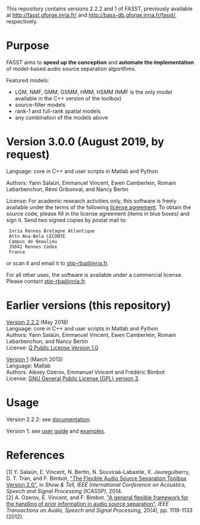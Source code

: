 This repository contains versions 2.2.2 and 1 of FASST, previously available at http://fasst.gforge.inria.fr/ and http://bass-db.gforge.inria.fr/fasst/, respectively.


# Purpose

FASST aims to **speed up the conception** and **automate the implementation** of model-based audio source separation algorithms.

Featured models:
- LGM, NMF, GMM, GSMM, HMM, HSMM (NMF is the only model available in the C++ version of the toolbox)
- source-filter models
- rank-1 and full-rank spatial models
- any combination of the models above


# Version 3.0.0 (August 2019, by request)

Language: core in C++ and user scripts in Matlab and Python

Authors: Yann Salaün, Emmanuel Vincent, Ewen Camberlein, Romain Lebarbenchon, Rémi Gribonval, and Nancy Bertin

License: For academic research activities only, this software is freely available under the terms of the following [license agreement](FASST_V3.0_academic_license_2019-08-29.pdf). To obtain the source code, please fill in the license agreement (items in blue boxes) and sign it. Send two signed copies by postal mail to:

	 Inria Rennes Bretagne Atlantique
	 Attn Ana-Bela LECONTE
	 Campus de Beaulieu
	 35042 Rennes Cedex
	 France

or scan it and email it to stip-rba@inria.fr.

For all other uses, the software is available under a commercial license. Please contact stip-rba@inria.fr.


# Earlier versions (this repository)

[Version 2.2.2](v2.2.2) (May 2018)  
Language: core in C++ and user scripts in Matlab and Python  
Authors: Yann Salaün, Emmanuel Vincent, Ewen Camberlein, Romain Lebarbenchon, and Nancy Bertin  
License: [Q Public License Version 1.0](v2.2.2/src_dir/LICENSE.txt) 

[Version 1](v1) (March 2013)  
Language: Matlab  
Authors: Alexey Ozerov, Emmanuel Vincent and Frédéric Bimbot  
License: [GNU General Public License (GPL) version 3](https://www.gnu.org/licenses/gpl-3.0.en.html).


# Usage
Version 2.2.2: see [documentation](v2.2.2/doc/index.html).

Version 1: see [user guide](v1/doc/FASST_UserGuide_v1.pdf) and [examples](v1/examples.html).


# References
[1] Y. Salaün, E. Vincent, N. Bertin, N. Souviraà-Labastie, X. Jaureguiberry, D. T. Tran, and F. Bimbot, ["The Flexible Audio Source Separation Toolbox Version 2.0"](https://hal.inria.fr/hal-00957412/document), in *Show & Tell, IEEE International Conference on Acoustics, Speech and Signal Processing (ICASSP)*, 2014.  
[2] A. Ozerov, E. Vincent, and F. Bimbot, ["A general flexible framework for the handling of prior information in audio source separation"](https://hal.archives-ouvertes.fr/hal-00626962v4/document), *IEEE Transactions on Audio, Speech and Signal Processing*, 20(4), pp. 1118-1133 (2012).